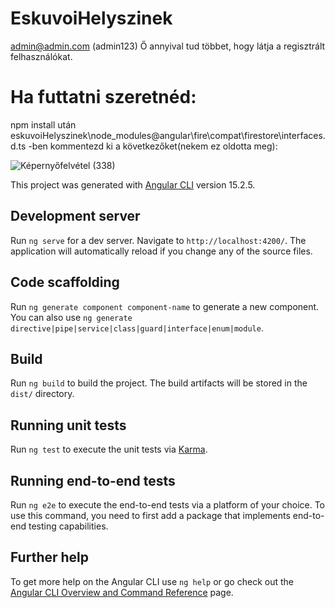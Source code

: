 # EskuvoiHelyszinek

admin@admin.com (admin123)
Ő annyival tud többet, hogy látja a regisztrált felhasználókat.

# Ha futtatni szeretnéd:
npm install után
eskuvoiHelyszinek\node_modules\@angular\fire\compat\firestore\interfaces.d.ts -ben
kommentezd ki a következőket(nekem ez oldotta meg):

![Képernyőfelvétel (338)](https://user-images.githubusercontent.com/100123047/236535343-3ab05709-aa7e-45bf-aa5e-58d2f579c5a6.png)

This project was generated with [Angular CLI](https://github.com/angular/angular-cli) version 15.2.5.

## Development server

Run `ng serve` for a dev server. Navigate to `http://localhost:4200/`. The application will automatically reload if you change any of the source files.

## Code scaffolding

Run `ng generate component component-name` to generate a new component. You can also use `ng generate directive|pipe|service|class|guard|interface|enum|module`.

## Build

Run `ng build` to build the project. The build artifacts will be stored in the `dist/` directory.

## Running unit tests

Run `ng test` to execute the unit tests via [Karma](https://karma-runner.github.io).

## Running end-to-end tests

Run `ng e2e` to execute the end-to-end tests via a platform of your choice. To use this command, you need to first add a package that implements end-to-end testing capabilities.

## Further help

To get more help on the Angular CLI use `ng help` or go check out the [Angular CLI Overview and Command Reference](https://angular.io/cli) page.
